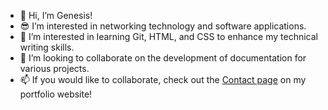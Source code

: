 - 👋 Hi, I’m Genesis!
- 😎 I’m interested in networking technology and software applications.
- 🧠 I’m interested in learning Git, HTML, and CSS to enhance my technical writing skills.
- 👊 I’m looking to collaborate on the development of documentation for various projects.
- 📫 If you would like to collaborate, check out the [Contact page](https://genwrites.com/contact/) on my portfolio website!

<!---
genesis-writing/genesis-writing is a ✨ special ✨ repository because its `README.md` (this file) appears on your GitHub profile.
You can click the Preview link to take a look at your changes.
--->
